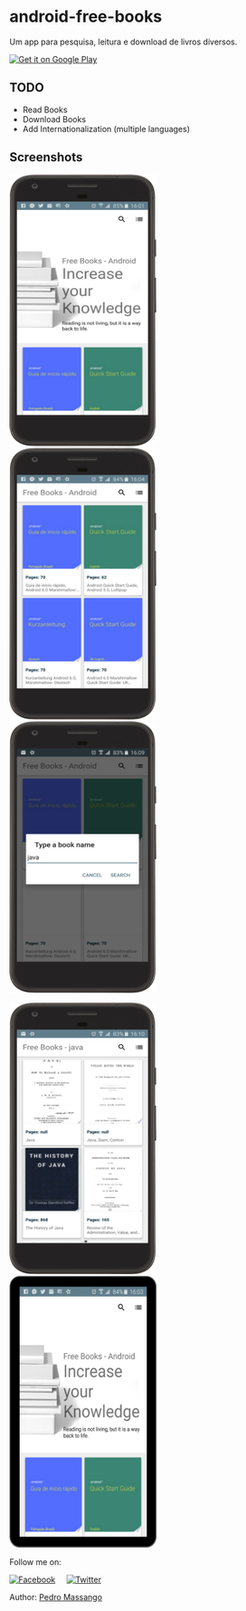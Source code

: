 # android-free-books
Um app para pesquisa, leitura e download de livros diversos.

[<img alt="Get it on Google Play" height="80" src="https://play.google.com/intl/en_us/badges/images/generic/en_badge_web_generic.png">](https://play.google.com/store/apps/details?id=com.pedromassango.freebooks&referrer=github)


## TODO
- Read Books
- Download Books
- Add Internationalization (multiple languages)

## Screenshots

<img src="/screenshots/device1.png" width="260" height="480"> <img src="/screenshots/device2.png" width="260" height="480"> <img src="/screenshots/device3.png" width="260" height="480">

<img src="/screenshots/device4.png" width="260" height="480"> <img src="/screenshots/tablet1.png" width="260" height="480">

Follow me on:

[![Facebook](http://codemybrainsout.com/files/img/fb.png)](https://www.facebook.com/pedromassango.m)&nbsp;&nbsp;&nbsp;&nbsp;&nbsp;[![Twitter](http://codemybrainsout.com/files/img/tw.png)](https://twitter.com/pedro_massango3)

Author: [Pedro Massango](https://github.com/pedromassango)